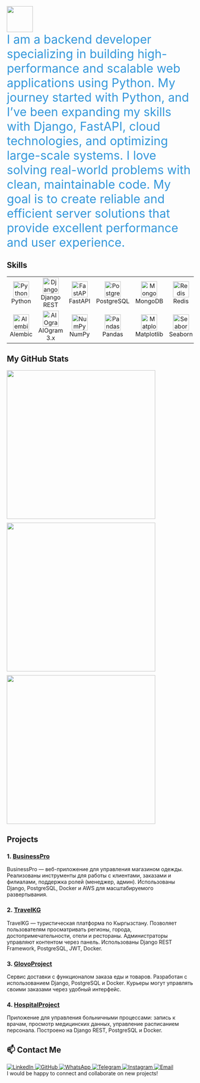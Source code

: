 [//]: # (<a href="https://github.com/SalahidinAI">)

[//]: # (  <img height="70" src="https://readme-typing-svg.herokuapp.com?lines=I+am+Salahidin;and+I+am+Backend+Developer&duration=2500&speed=20&colors=FFE15D,FF5733,33FF57,3357FF,FF33A6"/>)

[//]: # (</a>)

[//]: # ()
[//]: # (<div style="font-size: 2rem; color: #3498db; animation: fadeIn 2s ease-out;">)

[//]: # (  I am a backend developer specializing in building high-performance and scalable web applications using Python. My journey started with Python, and I’ve been expanding my skills with Django, FastAPI, cloud technologies, and optimizing large-scale systems. I love solving real-world problems with clean, maintainable code. My goal is to create reliable and efficient server solutions that provide excellent performance and user experience.)

[//]: # (</div>)

[//]: # ()
[//]: # (## Skills)

[//]: # (<p align="start">)

[//]: # (<table align="center">)

[//]: # (  <tr>)

[//]: # (    <td align="center" width="80">)

[//]: # (      <img src="https://skillicons.dev/icons?i=python" width="43" height="43" alt="Python" />)

[//]: # (      <br>Python)

[//]: # (    </td>)

[//]: # (    <td align="center" width="80">)

[//]: # (      <img src="https://skillicons.dev/icons?i=django" width="43" height="43" alt="Django" />)

[//]: # (      <br>Django)

[//]: # (    </td>)

[//]: # (    <td align="center" width="80">)

[//]: # (      <img src="https://skillicons.dev/icons?i=fastapi" width="43" height="43" alt="FastAPI" />)

[//]: # (      <br>FastAPI)

[//]: # (    </td>)

[//]: # (    <td align="center" width="80">)

[//]: # (      <img src="https://skillicons.dev/icons?i=postgresql" width="43" height="43" alt="PostgreSQL" />)

[//]: # (      <br>PostgreSQL)

[//]: # (    </td>)

[//]: # (    <td align="center" width="80">)

[//]: # (      <img src="https://skillicons.dev/icons?i=redis" width="43" height="43" alt="Redis" />)

[//]: # (      <br>Redis)

[//]: # (    </td>)

[//]: # (    <td align="center" width="80">)

[//]: # (      <img src="https://skillicons.dev/icons?i=docker" width="43" height="43" alt="Docker" />)

[//]: # (      <br>Docker)

[//]: # (    </td>)

[//]: # (    <td align="center" width="80">)

[//]: # (      <img src="https://skillicons.dev/icons?i=linux" width="43" height="43" alt="Linux" />)

[//]: # (      <br>Linux)

[//]: # (    </td>)

[//]: # (  </tr>)

[//]: # (  <tr>)

[//]: # (    <td align="center" width="80">)

[//]: # (      <img src="https://skillicons.dev/icons?i=aws" width="43" height="43" alt="AWS" />)

[//]: # (      <br>AWS)

[//]: # (    </td>)

[//]: # (    <td align="center" width="80">)

[//]: # (      <img src="https://skillicons.dev/icons?i=github" width="43" height="43" alt="GitHub" />)

[//]: # (      <br>GitHub)

[//]: # (    </td>)

[//]: # (    <td align="center" width="80">)

[//]: # (      <img src="https://skillicons.dev/icons?i=git" width="43" height="43" alt="Git" />)

[//]: # (      <br>Git)

[//]: # (    </td>)

[//]: # (    <td align="center" width="80">)

[//]: # (      <img src="https://skillicons.dev/icons?i=postman" width="43" height="43" alt="Postman" />)

[//]: # (      <br>Postman)

[//]: # (    </td>)

[//]: # (    <td align="center" width="80">)

[//]: # (      <img src="https://skillicons.dev/icons?i=graphql" width="43" height="43" alt="GraphQL" />)

[//]: # (      <br>GraphQL)

[//]: # (    </td>)

[//]: # (    <td align="center" width="80">)

[//]: # (      <img src="https://skillicons.dev/icons?i=nginx" width="43" height="43" alt="Nginx" />)

[//]: # (      <br>Nginx)

[//]: # (    </td>)

[//]: # (    <td align="center" width="80">)

[//]: # (      <img src="https://skillicons.dev/icons?i=sqlite" width="43" height="43" alt="SQLite" />)

[//]: # (      <br>SQLite)

[//]: # (    </td>)

[//]: # (  </tr>)

[//]: # (</table>)

[//]: # (</p>)

[//]: # ()
[//]: # (## My GitHub Stats)

[//]: # ()
[//]: # (<div style="display: flex">)

[//]: # (  <img width=400 src='https://github-readme-stats.vercel.app/api?username=SalahidinAI&theme=vue-dark&show_icons=true&hide_border=true&count_private=true' />)

[//]: # (  <img width=400 src='https://github-readme-streak-stats.herokuapp.com/?user=SalahidinAI&theme=vue-dark&hide_border=true' />)

[//]: # (  <img width=400 src='https://github-readme-stats.vercel.app/api/top-langs/?username=SalahidinAI&theme=vue-dark&show_icons=true&hide_border=true&layout=compact' />)

[//]: # (</div>)

[//]: # ()
[//]: # (## Projects)

[//]: # ()
[//]: # (### 1. [BusinessPro]&#40;https://github.com/SalahidinAI/BusinessPro&#41;)

[//]: # (<div>)

[//]: # (  BusinessPro – это веб-приложение для управления бизнес-процессами, разработанное с использованием Django, PostgreSQL и Docker. Оно предоставляет инструменты для отслеживания финансовых операций, а также для анализа и оптимизации бизнес-процессов, что помогает компаниям повысить эффективность и прибыль. Я интегрировал сервисы AWS для масштабируемых развертываний и оптимизировал базу данных с использованием индексирования PostgreSQL для повышения производительности.)

[//]: # (</div>)

[//]: # ()
[//]: # (### 2. [GlovoProject]&#40;https://github.com/SalahidinAI/GlovoProject&#41;)

[//]: # (<div>)

[//]: # (  GlovoProject – это веб-приложение для управления сервисом доставки, разработанное с использованием Django, PostgreSQL и Docker. Оно позволяет пользователям заказывать еду, товары и другие услуги с доставкой, а курьерам — эффективно управлять своими заказами.)

[//]: # (</div>)

[//]: # ()
[//]: # (### 3. [HospitalProject]&#40;https://github.com/SalahidinAI/HospitalProject&#41;)

[//]: # (<div>)

[//]: # (  HospitalProject – это веб-приложение для управления больничными процессами, разработанное с использованием Django, PostgreSQL и Docker. Оно позволяет пользователям записываться на приём к врачам, просматривать медицинские данные и результаты анализов, а медицинскому персоналу — эффективно управлять пациентами и расписанием.)

[//]: # (</div>)

[//]: # ()
[//]: # (## 📫 Contact Me)

[//]: # ()
[//]: # (<div>)

[//]: # (  <a href="https://www.linkedin.com/in/salahidin-zulpukarov-a36478337/" target="_blank">)

[//]: # (    <img src="https://img.shields.io/badge/LinkedIn-профиль-blue?style=for-the-badge&logo=linkedin" alt="LinkedIn">)

[//]: # (  </a>)

[//]: # (  <a href="https://github.com/SalahidinAI/" target="_blank">)

[//]: # (    <img src="https://img.shields.io/badge/GitHub-SalahidinAI-black?style=for-the-badge&logo=github" alt="GitHub">)

[//]: # (  </a>)

[//]: # (  <a href="https://wa.me/+996990333571" target="_blank">)

[//]: # (    <img src="https://img.shields.io/badge/WhatsApp-Contact-green?style=for-the-badge&logo=whatsapp" alt="WhatsApp">)

[//]: # (  </a>)

[//]: # (  <a href="https://t.me/Salahidinz" target="_blank">)

[//]: # (    <img src="https://img.shields.io/badge/Telegram-Contact-blue?style=for-the-badge&logo=telegram" alt="Telegram">)

[//]: # (  </a>)

[//]: # (  <a href="https://www.instagram.com/_salahidin1_/" target="_blank">)

[//]: # (    <img src="https://img.shields.io/badge/Instagram-Profile-pink?style=for-the-badge&logo=instagram" alt="Instagram">)

[//]: # (  </a>)

[//]: # (  <a href="mailto:zulpukarovz555@gmail.com">)

[//]: # (    <img src="https://img.shields.io/badge/Email-Contact-red?style=for-the-badge&logo=gmail" alt="Email">)

[//]: # (  </a>)

[//]: # (</div>)

[//]: # ()
[//]: # (<div>)

[//]: # (  I would be happy to connect and collaborate on new projects!)

[//]: # (</div>)

<a href="https://github.com/SalahidinAI">
  <img height="70" src="https://readme-typing-svg.herokuapp.com?lines=I+am+Salahidin;and+I+am+Backend+Developer&duration=2500&speed=20&colors=FFE15D,FF5733,33FF57,3357FF,FF33A6"/>
</a>

<div style="font-size: 2rem; color: #3498db; animation: fadeIn 2s ease-out;">
  I am a backend developer specializing in building high-performance and scalable web applications using Python. My journey started with Python, and I’ve been expanding my skills with Django, FastAPI, cloud technologies, and optimizing large-scale systems. I love solving real-world problems with clean, maintainable code. My goal is to create reliable and efficient server solutions that provide excellent performance and user experience.
</div>

## Skills
<p align="start">
<table align="center">
  <tr>
    <td align="center" width="80">
      <img src="https://skillicons.dev/icons?i=python" width="43" height="43" alt="Python" />
      <br>Python
    </td>
    <td align="center" width="80">
      <img src="https://skillicons.dev/icons?i=django" width="43" height="43" alt="Django" />
      <br>Django REST
    </td>
    <td align="center" width="80">
      <img src="https://skillicons.dev/icons?i=fastapi" width="43" height="43" alt="FastAPI" />
      <br>FastAPI
    </td>
    <td align="center" width="80">
      <img src="https://skillicons.dev/icons?i=postgresql" width="43" height="43" alt="PostgreSQL" />
      <br>PostgreSQL
    </td>
    <td align="center" width="80">
      <img src="https://cdn.jsdelivr.net/gh/devicons/devicon/icons/mongodb/mongodb-original.svg" width="43" height="43" alt="MongoDB" />
      <br>MongoDB
    </td>
    <td align="center" width="80">
      <img src="https://skillicons.dev/icons?i=redis" width="43" height="43" alt="Redis" />
      <br>Redis
    </td>
    <td align="center" width="80">
      <img src="https://raw.githubusercontent.com/pydantic/pydantic/main/docs/img/logo.png" width="43" height="43" alt="Pydantic" />
      <br>Pydantic
    </td>
  </tr>
  <tr>
    <td align="center" width="80">
      <img src="https://alembic.sqlalchemy.org/en/latest/_static/alembic_logo.png" width="43" height="43" alt="Alembic" />
      <br>Alembic
    </td>
    <td align="center" width="80">
      <img src="https://cdn.worldvectorlogo.com/logos/aiogram.svg" width="43" height="43" alt="AIOgram" />
      <br>AIOgram 3.x
    </td>
    <td align="center" width="80">
      <img src="https://numpy.org/images/logos/numpy.svg" width="43" height="43" alt="NumPy" />
      <br>NumPy
    </td>
    <td align="center" width="80">
      <img src="https://pandas.pydata.org/static/img/pandas_mark.svg" width="43" height="43" alt="Pandas" />
      <br>Pandas
    </td>
    <td align="center" width="80">
      <img src="https://matplotlib.org/_static/images/logo2.svg" width="43" height="43" alt="Matplotlib" />
      <br>Matplotlib
    </td>
    <td align="center" width="80">
      <img src="https://seaborn.pydata.org/_static/logo-wide-lightbg.svg" width="43" height="43" alt="Seaborn" />
      <br>Seaborn
    </td>
    <td align="center" width="80">
      <img src="https://upload.wikimedia.org/wikipedia/commons/0/05/Scikit_learn_logo_small.svg" width="43" height="43" alt="scikit-learn" />
      <br>scikit-learn
    </td>
  </tr>
</table>
</p>


## My GitHub Stats

<div style="display: flex; gap: 10px; flex-wrap: wrap;">
  <img width="400" src='https://github-readme-stats.vercel.app/api?username=SalahidinAI&theme=vue-dark&show_icons=true&hide_border=true&count_private=true' />
  <img width="400" src='https://github-readme-streak-stats.herokuapp.com/?user=SalahidinAI&theme=vue-dark&hide_border=true' />
  <img width="400" src='https://github-readme-stats.vercel.app/api/top-langs/?username=SalahidinAI&theme=vue-dark&show_icons=true&hide_border=true&layout=compact' />
</div>

## Projects

### 1. [BusinessPro](https://github.com/SalahidinAI/BusinessPro)  
BusinessPro — веб-приложение для управления магазином одежды. Реализованы инструменты для работы с клиентами, заказами и филиалами, поддержка ролей (менеджер, админ). Использованы Django, PostgreSQL, Docker и AWS для масштабируемого развертывания.

### 2. [TravelKG](https://github.com/SalahidinAI/TravelKG)  
TravelKG — туристическая платформа по Кыргызстану. Позволяет пользователям просматривать регионы, города, достопримечательности, отели и рестораны. Администраторы управляют контентом через панель. Использованы Django REST Framework, PostgreSQL, JWT, Docker.

### 3. [GlovoProject](https://github.com/SalahidinAI/GlovoProject)  
Сервис доставки с функционалом заказа еды и товаров. Разработан с использованием Django, PostgreSQL и Docker. Курьеры могут управлять своими заказами через удобный интерфейс.

### 4. [HospitalProject](https://github.com/SalahidinAI/HospitalProject)  
Приложение для управления больничными процессами: запись к врачам, просмотр медицинских данных, управление расписанием персонала. Построено на Django REST, PostgreSQL и Docker.

## 📫 Contact Me

<div>
  <a href="https://www.linkedin.com/in/salahidin-zulpukarov-a36478337/" target="_blank">
    <img src="https://img.shields.io/badge/LinkedIn-профиль-blue?style=for-the-badge&logo=linkedin" alt="LinkedIn">
  </a>
  <a href="https://github.com/SalahidinAI/" target="_blank">
    <img src="https://img.shields.io/badge/GitHub-SalahidinAI-black?style=for-the-badge&logo=github" alt="GitHub">
  </a>
  <a href="https://wa.me/+996990333571" target="_blank">
    <img src="https://img.shields.io/badge/WhatsApp-Contact-green?style=for-the-badge&logo=whatsapp" alt="WhatsApp">
  </a>
  <a href="https://t.me/Salahidinz" target="_blank">
    <img src="https://img.shields.io/badge/Telegram-Contact-blue?style=for-the-badge&logo=telegram" alt="Telegram">
  </a>
  <a href="https://www.instagram.com/_salahidin1_/" target="_blank">
    <img src="https://img.shields.io/badge/Instagram-Profile-pink?style=for-the-badge&logo=instagram" alt="Instagram">
  </a>
  <a href="mailto:zulpukarovz555@gmail.com">
    <img src="https://img.shields.io/badge/Email-Contact-red?style=for-the-badge&logo=gmail" alt="Email">
  </a>
</div>

<div>
  I would be happy to connect and collaborate on new projects!
</div>
